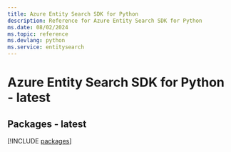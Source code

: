 ```yaml
---
title: Azure Entity Search SDK for Python
description: Reference for Azure Entity Search SDK for Python
ms.date: 08/02/2024
ms.topic: reference
ms.devlang: python
ms.service: entitysearch
---
```

# Azure Entity Search SDK for Python - latest
## Packages - latest
[!INCLUDE [packages](entity-search-index.md)]